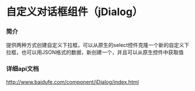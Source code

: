 自定义对话框组件（jDialog）
==========================

### 简介
提供两种方式创建自定义下拉框，可以从原生的select控件克隆一个新的自定义下拉框，也可以用JSON格式的数据，新创建一个，并且可以从原生控件中获取值

### 详细api文档
http://www.baidufe.com/component/jDialog/index.html